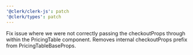 ```yaml
---
'@clerk/clerk-js': patch
'@clerk/types': patch
---
```


Fix issue where we were not correctly passing the checkoutProps through within the PricingTable component. Removes internal checkoutProps prefix from PricingTableBaseProps.
